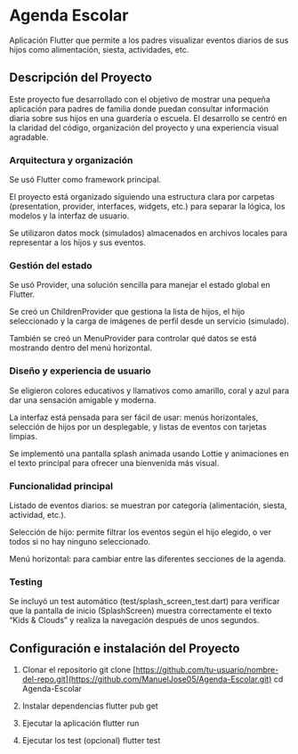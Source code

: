 # Agenda Escolar

Aplicación Flutter que permite a los padres visualizar eventos diarios de sus hijos como alimentación, siesta, actividades, etc.

## Descripción del Proyecto
Este proyecto fue desarrollado con el objetivo de mostrar una pequeña aplicación para padres de familia donde puedan consultar información diaria sobre sus hijos en una guardería o escuela. El desarrollo se centró en la claridad del código, organización del proyecto y una experiencia visual agradable.

### Arquitectura y organización
Se usó Flutter como framework principal.

El proyecto está organizado siguiendo una estructura clara por carpetas (presentation, provider, interfaces, widgets, etc.) para separar la lógica, los modelos y la interfaz de usuario.

Se utilizaron datos mock (simulados) almacenados en archivos locales para representar a los hijos y sus eventos.

### Gestión del estado
Se usó Provider, una solución sencilla para manejar el estado global en Flutter.

Se creó un ChildrenProvider que gestiona la lista de hijos, el hijo seleccionado y la carga de imágenes de perfil desde un servicio (simulado).

También se creó un MenuProvider para controlar qué datos se está mostrando dentro del menú horizontal.

### Diseño y experiencia de usuario
Se eligieron colores educativos y llamativos como amarillo, coral y azul para dar una sensación amigable y moderna.

La interfaz está pensada para ser fácil de usar: menús horizontales, selección de hijos por un desplegable, y listas de eventos con tarjetas limpias.

Se implementó una pantalla splash animada usando Lottie y animaciones en el texto principal para ofrecer una bienvenida más visual.

### Funcionalidad principal
Listado de eventos diarios: se muestran por categoría (alimentación, siesta, actividad, etc.).

Selección de hijo: permite filtrar los eventos según el hijo elegido, o ver todos si no hay ninguno seleccionado.

Menú horizontal: para cambiar entre las diferentes secciones de la agenda.

### Testing
Se incluyó un test automático (test/splash_screen_test.dart) para verificar que la pantalla de inicio (SplashScreen) muestra correctamente el texto “Kids & Clouds” y realiza la navegación después de unos segundos.

## Configuración e instalación del Proyecto

1. Clonar el repositorio
  git clone [https://github.com/tu-usuario/nombre-del-repo.git](https://github.com/ManuelJose05/Agenda-Escolar.git)
  cd Agenda-Escolar

2. Instalar dependencias
   flutter pub get

3. Ejecutar la aplicación
   flutter run

4. Ejecutar los test (opcional)
   flutter test
